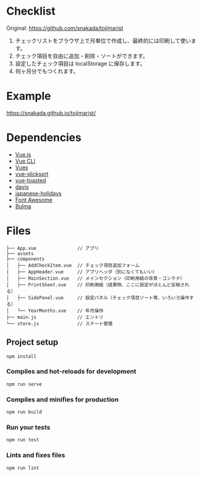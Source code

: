 # Checklist

Original: https://github.com/snakada/tojimarist

1. チェックリストをブラウザ上で月単位で作成し、最終的には印刷して使います。
2. チェック項目を自由に追加・削除・ソートができます。
3. 設定したチェック項目は localStorage に保存します。
4. 何ヶ月分でもつくれます。

# Example

https://snakada.github.io/tojimarist/

# Dependencies

* [Vue.js](https://jp.vuejs.org/index.html)
* [Vue CLI](https://cli.vuejs.org/)
* [Vuex](https://vuex.vuejs.org/ja/guide/)
* [vue-slicksort](https://www.npmjs.com/package/vue-slicksort)
* [vue-toasted](https://www.npmjs.com/package/vue-toasted)
* [dayjs](https://github.com/iamkun/dayjs)
* [japanese-holidays](https://www.npmjs.com/package/japanese-holidays)
* [Font Awesome](https://fontawesome.com/)
* [Bulma](https://bulma.io/)

# Files

```
├── App.vue               // アプリ
├── assets
├── components
│   ├── AddCheckItem.vue  // チェック項目追加フォーム
│   ├── AppHeader.vue     // アプリヘッダ（別になくてもいい）
│   ├── MainSection.vue   // メインセクション（印刷用紙の背景・コンテナ）
│   ├── PrintSheet.vue    // 印刷用紙（成果物、ここに設定がほとんど反映される）
│   ├── SidePanel.vue     // 設定パネル（チェック項目ソート等、いろいろ操作する）
│   └── YearMonths.vue    // 年月操作
├── main.js               // エントリ
└── store.js              // ステート管理
```

## Project setup
```
npm install
```

### Compiles and hot-reloads for development
```
npm run serve
```

### Compiles and minifies for production
```
npm run build
```

### Run your tests
```
npm run test
```

### Lints and fixes files
```
npm run lint
```
